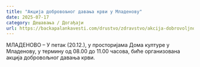 ```yaml
---
title: "Акција добровољног давања крви у Младенову"
date: 2025-07-17
category: Дешавања / Догађаји
url: https://backapalankavesti.com/drustvo/zdravstvo/akcija-dobrovoljnog-davanja-krvi-u-mladenovu/
---
```


МЛАДЕНОВО – У петак (20.12.), у просторијама Дома културе у Младенову, у термину од 08.00 до 11.00 часова, биће организована акција добровољног давања крви.

